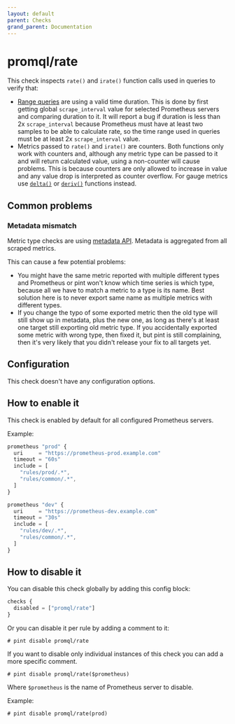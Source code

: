 ```yaml
---
layout: default
parent: Checks
grand_parent: Documentation
---
```


# promql/rate

This check inspects `rate()` and `irate()` function calls used in queries
to verify that:
- [Range queries](https://prometheus.io/docs/prometheus/latest/querying/basics/#range-vector-selectors)
  are using a valid time duration.
  This is done by first getting global `scrape_interval` value for selected
  Prometheus servers and comparing duration to it.
  It will report a bug if duration is less than 2x `scrape_interval` because
  Prometheus must have at least two samples to be able to calculate rate, so
  the time range used in queries must be at least 2x `scrape_interval` value.
- Metrics passed to `rate()` and `irate()` are counters.
  Both functions only work with counters and, although any metric type can be
  passed to it and will return calculated value, using a non-counter will cause
  problems. This is because counters are only allowed to increase in value and any
  value drop is interpreted as counter overflow.
  For gauge metrics use [`delta()`](https://prometheus.io/docs/prometheus/latest/querying/functions/#delta)
  or [`deriv()`](https://prometheus.io/docs/prometheus/latest/querying/functions/#deriv) 
  functions instead.

## Common problems

### Metadata mismatch

Metric type checks are using
[metadata API](https://prometheus.io/docs/prometheus/latest/querying/api/#querying-metric-metadata).
Metadata is aggregated from all scraped metrics.

This can cause a few potential problems:

- You might have the same metric reported with multiple different types and Prometheus or pint won't know
  which time series is which type, because all we have to match a metric to a type is its name.
  Best solution here is to never export same name as multiple metrics with different types.
- If you change the typo of some exported metric then the old type will still show up in metadata,
  plus the new one, as long as there's at least one target still exporting old metric type.
  If you accidentally exported some metric with wrong type, then fixed it, but pint is still complaining,
  then it's very likely that you didn't release your fix to all targets yet.

## Configuration

This check doesn't have any configuration options.

## How to enable it

This check is enabled by default for all configured Prometheus servers.

Example:

```js
prometheus "prod" {
  uri     = "https://prometheus-prod.example.com"
  timeout = "60s"
  include = [
    "rules/prod/.*",
    "rules/common/.*",
  ]
}

prometheus "dev" {
  uri     = "https://prometheus-dev.example.com"
  timeout = "30s"
  include = [
    "rules/dev/.*",
    "rules/common/.*",
  ]
}
```

## How to disable it

You can disable this check globally by adding this config block:

```js
checks {
  disabled = ["promql/rate"]
}
```

Or you can disable it per rule by adding a comment to it:

`# pint disable promql/rate`

If you want to disable only individual instances of this check
you can add a more specific comment.

`# pint disable promql/rate($prometheus)`

Where `$prometheus` is the name of Prometheus server to disable.

Example:

`# pint disable promql/rate(prod)`